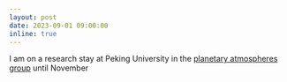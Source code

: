 ```yaml
---
layout: post
date: 2023-09-01 09:00:00
inline: true
---
```


I am on a research stay at Peking University in the <a href="https://www.atmos.pku.edu.cn/en/research/Researchdirections/144785.htm">planetary atmospheres group</a> until November
